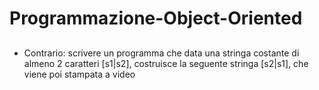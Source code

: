 # Programmazione-Object-Oriented
##
- Contrario: scrivere un programma che data una stringa costante di almeno 2 caratteri [s1|s2], costruisce la seguente stringa [s2|s1], che viene poi stampata a video